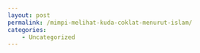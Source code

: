 ```yaml
---
layout: post
permalink: /mimpi-melihat-kuda-coklat-menurut-islam/
categories:
    - Uncategorized
---
```


